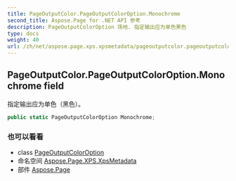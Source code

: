 ```yaml
---
title: PageOutputColor.PageOutputColorOption.Monochrome
second_title: Aspose.Page for .NET API 参考
description: PageOutputColorOption 场地. 指定输出应为单色黑色
type: docs
weight: 40
url: /zh/net/aspose.page.xps.xpsmetadata/pageoutputcolor.pageoutputcoloroption/monochrome/
---
```

## PageOutputColor.PageOutputColorOption.Monochrome field

指定输出应为单色（黑色）。

```csharp
public static PageOutputColorOption Monochrome;
```

### 也可以看看

* class [PageOutputColorOption](../)
* 命名空间 [Aspose.Page.XPS.XpsMetadata](../../pageoutputcolor.pageoutputcoloroption/)
* 部件 [Aspose.Page](../../../)


